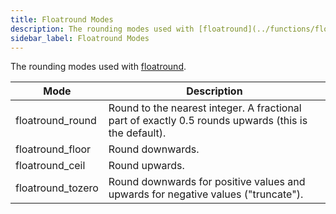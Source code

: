 ```yaml
---
title: Floatround Modes
description: The rounding modes used with [floatround](../functions/floatround.md).
sidebar_label: Floatround Modes
---
```


The rounding modes used with [floatround](../functions/floatround.md).

| Mode              | Description                                                                                          |
| ----------------- | ---------------------------------------------------------------------------------------------------- |
| floatround_round  | Round to the nearest integer. A fractional part of exactly 0.5 rounds upwards (this is the default). |
| floatround_floor  | Round downwards.                                                                                     |
| floatround_ceil   | Round upwards.                                                                                       |
| floatround_tozero | Round downwards for positive values and upwards for negative values ("truncate").                    |
